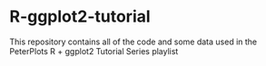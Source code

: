 # R-ggplot2-tutorial
This repository contains all of the code and some data used in the PeterPlots R + ggplot2 Tutorial Series playlist 
